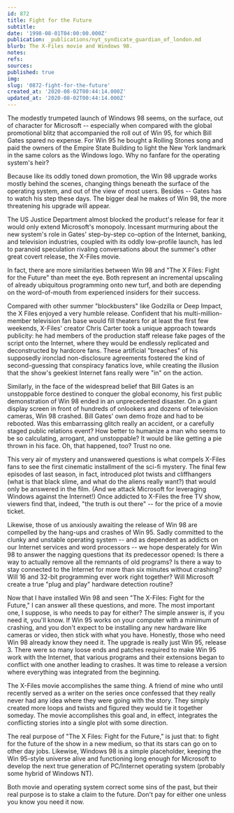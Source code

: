 ```yaml
---
id: 872
title: Fight for the Future
subtitle: 
date: '1998-08-01T04:00:00.000Z'
publication: _publications/nyt_syndicate_guardian_of_london.md
blurb: The X-Files movie and Windows 98.
notes: 
refs: 
sources: 
published: true
img: 
slug: '0872-fight-for-the-future'
created_at: '2020-08-02T00:44:14.000Z'
updated_at: '2020-08-02T00:44:14.000Z'
---
```

The modestly trumpeted launch of Windows 98 seems, on the surface, out of character for Microsoft -- especially when compared with the global promotional blitz that accompanied the roll out of Win 95, for which Bill Gates spared no expense. For Win 95 he bought a Rolling Stones song and paid the owners of the Empire State Building to light the New York landmark in the same colors as the Windows logo. Why no fanfare for the operating system's heir?

Because like its oddly toned down promotion, the Win 98 upgrade works mostly behind the scenes, changing things beneath the surface of the operating system, and out of the view of most users. Besides -- Gates has to watch his step these days. The bigger deal he makes of Win 98, the more threatening his upgrade will appear.

The US Justice Department almost blocked the product's release for fear it would only extend Microsoft's monopoly. Incessant murmuring about the new system's role in Gates' step-by-step co-option of the Internet, banking, and television industries, coupled with its oddly low-profile launch, has led to paranoid speculation rivaling conversations about the summer's other great covert release, the X-Files movie.

In fact, there are more similarities between Win 98 and "The X Files: Fight for the Future" than meet the eye. Both represent an incremental upscaling of already ubiquitous programming onto new turf, and both are depending on the word-of-mouth from experienced insiders for their success.

Compared with other summer "blockbusters" like Godzilla or Deep Impact, the X Files enjoyed a very humble release. Confident that his multi-million-member television fan base would fill theaters for at least the first few weekends, X-Files' creator Chris Carter took a unique approach towards publicity: he had members of the production staff release fake pages of the script onto the Internet, where they would be endlessly replicated and deconstructed by hardcore fans. These artificial "breaches" of his supposedly ironclad non-disclosure agreements fostered the kind of second-guessing that conspiracy fanatics love, while creating the illusion that the show's geekiest Internet fans really were "in" on the action.

Similarly, in the face of the widespread belief that Bill Gates is an unstoppable force destined to conquer the global economy, his first public demonstration of Win 98 ended in an unprecedented disaster. On a giant display screen in front of hundreds of onlookers and dozens of television cameras, Win 98 crashed. Bill Gates' own demo froze and had to be rebooted. Was this embarrassing glitch really an accident, or a carefully staged public relations event? How better to humanize a man who seems to be so calculating, arrogant, and unstoppable? It would be like getting a pie thrown in his face. Oh, that happened, too? Trust no one.

This very air of mystery and unanswered questions is what compels X-Files fans to see the first cinematic installment of the sci-fi mystery. The final few episodes of last season, in fact, introduced plot twists and cliffhangers (what is that black slime, and what do the aliens really want?) that would only be answered in the film. (And we attack Microsoft for leveraging Windows against the Internet!) Once addicted to X-Files the free TV show, viewers find that, indeed, "the truth is out there" -- for the price of a movie ticket.

Likewise, those of us anxiously awaiting the release of Win 98 are compelled by the hang-ups and crashes of Win 95. Sadly committed to the clunky and unstable operating system -- and as dependent as addicts on our Internet services and word processors -- we hope desperately for Win 98 to answer the nagging questions that its predecessor opened: Is there a way to actually remove all the remnants of old programs? Is there a way to stay connected to the Internet for more than six minutes without crashing? Will 16 and 32-bit programming ever work right together? Will Microsoft create a true "plug and play" hardware detection routine?

Now that I have installed Win 98 and seen "The X-Files: Fight for the Future," I can answer all these questions, and more. The most important one, I suppose, is who needs to pay for either? The simple answer is, if you need it, you'll know. If Win 95 works on your computer with a minimum of crashing, and you don't expect to be installing any new hardware like cameras or video, then stick with what you have. Honestly, those who need Win 98 already know they need it. The upgrade is really just Win 95, release 3. There were so many loose ends and patches required to make Win 95 work with the Internet, that various programs and their extensions began to conflict with one another leading to crashes. It was time to release a version where everything was integrated from the beginning.

The X-Files movie accomplishes the same thing. A friend of mine who until recently served as a writer on the series once confessed that they really never had any idea where they were going with the story. They simply created more loops and twists and figured they would tie it together someday. The movie accomplishes this goal and, in effect, integrates the conflicting stories into a single plot with some direction.

The real purpose of "The X Files: Fight for the Future," is just that: to fight for the future of the show in a new medium, so that its stars can go on to other day jobs. Likewise, Windows 98 is a simple placeholder, keeping the Win 95-style universe alive and functioning long enough for Microsoft to develop the next true generation of PC/Internet operating system (probably some hybrid of Windows NT).

Both movie and operating system correct some sins of the past, but their real purpose is to stake a claim to the future. Don't pay for either one unless you know you need it now.

